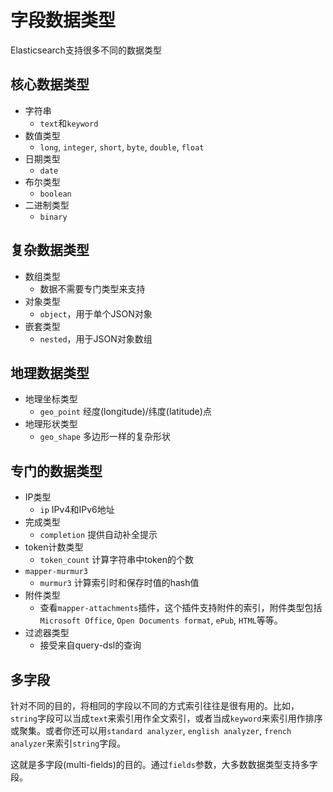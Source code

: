 # 字段数据类型

Elasticsearch支持很多不同的数据类型

## 核心数据类型

- 字符串
  - `text`和`keyword`
- 数值类型
  - `long`, `integer`, `short`, `byte`, `double`, `float`
- 日期类型
  - `date`
- 布尔类型
  - `boolean`
- 二进制类型
  - `binary`

## 复杂数据类型

- 数组类型
  - 数据不需要专门类型来支持
- 对象类型
  - `object`，用于单个JSON对象
- 嵌套类型
  - `nested`，用于JSON对象数组

## 地理数据类型

- 地理坐标类型
  - `geo_point` 经度(longitude)/纬度(latitude)点
- 地理形状类型
  - `geo_shape` 多边形一样的复杂形状

## 专门的数据类型

- IP类型
  - `ip` IPv4和IPv6地址
- 完成类型
  - `completion` 提供自动补全提示
- token计数类型
  - `token_count` 计算字符串中token的个数
- `mapper-murmur3`
  - `murmur3` 计算索引时和保存时值的hash值
- 附件类型
  - 查看`mapper-attachments`插件，这个插件支持附件的索引，附件类型包括`Microsoft Office`, `Open Documents format`, `ePub`, `HTML`等等。
- 过滤器类型
  - 接受来自query-dsl的查询

## 多字段

针对不同的目的，将相同的字段以不同的方式索引往往是很有用的。比如，`string`字段可以当成`text`来索引用作全文索引，或者当成`keyword`来索引用作排序或聚集。或者你还可以用`standard analyzer`, `english analyzer`, `french analyzer`来索引`string`字段。

这就是多字段(multi-fields)的目的。通过`fields`参数，大多数数据类型支持多字段。
